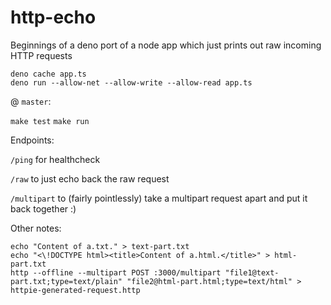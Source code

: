 # http-echo

Beginnings of a deno port of a node app which just prints out raw incoming HTTP
requests

```
deno cache app.ts
deno run --allow-net --allow-write --allow-read app.ts
```

@ `master`:

`make test` `make run`

Endpoints:

`/ping` for healthcheck

`/raw` to just echo back the raw request

`/multipart` to (fairly pointlessly) take a multipart request apart and put it
back together :)


Other notes:

```
echo "Content of a.txt." > text-part.txt
echo "<\!DOCTYPE html><title>Content of a.html.</title>" > html-part.txt
http --offline --multipart POST :3000/multipart "file1@text-part.txt;type=text/plain" "file2@html-part.html;type=text/html" > httpie-generated-request.http
```